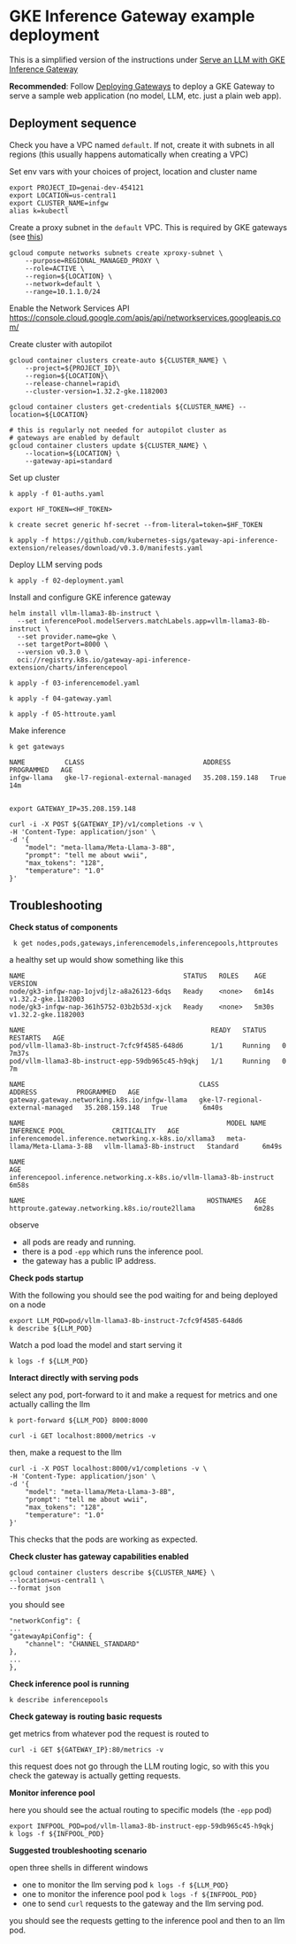 
# GKE Inference Gateway example deployment

This is a simplified version of the instructions under [Serve an LLM with GKE Inference Gateway](https://cloud.google.com/kubernetes-engine/docs/tutorials/serve-with-gke-inference-gateway)

**Recommended**: Follow [Deploying Gateways](https://cloud.google.com/kubernetes-engine/docs/how-to/deploying-gateways) to deploy a GKE Gateway to serve a sample web application (no model, LLM, etc. just a plain web app).



## Deployment sequence

Check you have a VPC named `default`. If not, create it with subnets in all regions (this usually happens automatically when creating a VPC)

Set env vars with your choices of project, location and cluster name

```
export PROJECT_ID=genai-dev-454121
export LOCATION=us-central1
export CLUSTER_NAME=infgw
alias k=kubectl
```


Create a proxy subnet in the `default` VPC. This is required by GKE gateways (see [this](https://cloud.google.com/load-balancing/docs/proxy-only-subnets#proxy_only_subnet_create))
```
gcloud compute networks subnets create xproxy-subnet \
    --purpose=REGIONAL_MANAGED_PROXY \
    --role=ACTIVE \
    --region=${LOCATION} \
    --network=default \
    --range=10.1.1.0/24
```

Enable the Network Services API https://console.cloud.google.com/apis/api/networkservices.googleapis.com/

Create cluster with autopilot
```
gcloud container clusters create-auto ${CLUSTER_NAME} \
    --project=${PROJECT_ID}\
    --region=${LOCATION}\
    --release-channel=rapid\
    --cluster-version=1.32.2-gke.1182003 

gcloud container clusters get-credentials ${CLUSTER_NAME} --location=${LOCATION}

# this is regularly not needed for autopilot cluster as
# gateways are enabled by default
gcloud container clusters update ${CLUSTER_NAME} \
    --location=${LOCATION} \
    --gateway-api=standard
```

Set up cluster
```
k apply -f 01-auths.yaml

export HF_TOKEN=<HF_TOKEN>

k create secret generic hf-secret --from-literal=token=$HF_TOKEN
      
k apply -f https://github.com/kubernetes-sigs/gateway-api-inference-extension/releases/download/v0.3.0/manifests.yaml
```

Deploy LLM serving pods

```
k apply -f 02-deployment.yaml
```

Install and configure GKE inference gateway
```
helm install vllm-llama3-8b-instruct \
  --set inferencePool.modelServers.matchLabels.app=vllm-llama3-8b-instruct \
  --set provider.name=gke \
  --set targetPort=8000 \
  --version v0.3.0 \
  oci://registry.k8s.io/gateway-api-inference-extension/charts/inferencepool

k apply -f 03-inferencemodel.yaml

k apply -f 04-gateway.yaml

k apply -f 05-httroute.yaml
```

Make inference
```
k get gateways

NAME          CLASS                              ADDRESS          PROGRAMMED   AGE
infgw-llama   gke-l7-regional-external-managed   35.208.159.148   True         14m


export GATEWAY_IP=35.208.159.148

curl -i -X POST ${GATEWAY_IP}/v1/completions -v \
-H 'Content-Type: application/json' \
-d '{
    "model": "meta-llama/Meta-Llama-3-8B",
    "prompt": "tell me about wwii",
    "max_tokens": "128",
    "temperature": "1.0"
}'
```



## Troubleshooting


**Check status of components**

     k get nodes,pods,gateways,inferencemodels,inferencepools,httproutes

a healthy set up would show something like this

    NAME                                        STATUS   ROLES    AGE     VERSION
    node/gk3-infgw-nap-1ojvdjlz-a8a26123-6dqs   Ready    <none>   6m14s   v1.32.2-gke.1182003
    node/gk3-infgw-nap-361h5752-03b2b53d-xjck   Ready    <none>   5m30s   v1.32.2-gke.1182003

    NAME                                               READY   STATUS    RESTARTS   AGE
    pod/vllm-llama3-8b-instruct-7cfc9f4585-648d6       1/1     Running   0          7m37s
    pod/vllm-llama3-8b-instruct-epp-59db965c45-h9qkj   1/1     Running   0          7m

    NAME                                            CLASS                              ADDRESS          PROGRAMMED   AGE
    gateway.gateway.networking.k8s.io/infgw-llama   gke-l7-regional-external-managed   35.208.159.148   True         6m40s

    NAME                                                   MODEL NAME                   INFERENCE POOL            CRITICALITY   AGE
    inferencemodel.inference.networking.x-k8s.io/xllama3   meta-llama/Meta-Llama-3-8B   vllm-llama3-8b-instruct   Standard      6m49s

    NAME                                                                  AGE
    inferencepool.inference.networking.x-k8s.io/vllm-llama3-8b-instruct   6m58s

    NAME                                              HOSTNAMES   AGE
    httproute.gateway.networking.k8s.io/route2llama               6m28s

observe
- all pods are ready and running.
- there is a pod `-epp` which runs the inference pool.
- the gateway has a public IP address.


**Check pods startup**

With the following you should see the pod waiting for and being deployed on a node

    export LLM_POD=pod/vllm-llama3-8b-instruct-7cfc9f4585-648d6
    k describe ${LLM_POD}

Watch a pod load the model and start serving it

    k logs -f ${LLM_POD}


**Interact directly with serving pods**

select any pod, port-forward to it and make a request for metrics and one actually calling the llm

    k port-forward ${LLM_POD} 8000:8000

    curl -i GET localhost:8000/metrics -v

then, make a request to the llm

    curl -i -X POST localhost:8000/v1/completions -v \
    -H 'Content-Type: application/json' \
    -d '{
        "model": "meta-llama/Meta-Llama-3-8B",
        "prompt": "tell me about wwii",
        "max_tokens": "128",
        "temperature": "1.0"
    }'

This checks that the pods are working as expected.

**Check cluster has gateway capabilities enabled**

    gcloud container clusters describe ${CLUSTER_NAME} \
    --location=us-central1 \
    --format json

you should see

    "networkConfig": {
    ...
    "gatewayApiConfig": {
        "channel": "CHANNEL_STANDARD"
    },
    ...
    },

**Check inference pool is running**

    k describe inferencepools

**Check gateway is routing basic requests**

get metrics from whatever pod the request is routed to

    curl -i GET ${GATEWAY_IP}:80/metrics -v

this request does not go through the LLM routing logic, so with this you check the gateway is actually getting requests. 

**Monitor inference pool**

here you should see the actual routing to specific models (the `-epp` pod)

    export INFPOOL_POD=pod/vllm-llama3-8b-instruct-epp-59db965c45-h9qkj
    k logs -f ${INFPOOL_POD}

**Suggested troubleshooting scenario**

open three shells in different windows

- one to monitor the llm serving pod `k logs -f ${LLM_POD}`
- one to monitor the inference pool pod `k logs -f ${INFPOOL_POD}`
- one to send `curl` requests to the gateway and the llm serving pod.

you should see the requests getting to the inference pool and then to an llm pod.